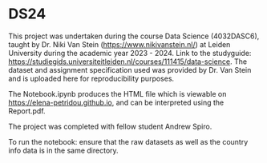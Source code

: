 # DS24

This project was undertaken during the course Data Science (4032DASC6), taught by Dr. Niki Van Stein (https://www.nikivanstein.nl/) at Leiden University during the academic year 2023 - 2024. Link to the studyguide: https://studiegids.universiteitleiden.nl/courses/111415/data-science. The dataset and assignment specification used was provided by Dr. Van Stein and is uploaded here for reproducibility purposes. 

The Notebook.ipynb produces the HTML file which is viewable on https://elena-petridou.github.io, and can be interpreted using the Report.pdf.

The project was completed with fellow student Andrew Spiro. 

To run the notebook: ensure that the raw datasets as well as the country info data is in the same directory.
